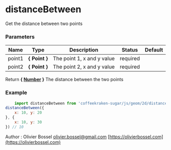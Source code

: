 # distanceBetween

Get the distance between two points


### Parameters
Name  |  Type  |  Description  |  Status  |  Default
------------  |  ------------  |  ------------  |  ------------  |  ------------
point1  |  **{ Point }**  |  The point 1, x and y value  |  required  |
point2  |  **{ Point }**  |  The point 2, x and y value  |  required  |

Return **{ [Number](https://developer.mozilla.org/fr/docs/Web/JavaScript/Reference/Objets_globaux/Number) }** The distance between the two points

### Example
```js
	import distanceBetween from 'coffeekraken-sugar/js/geom/2d/distanceBetween'
distanceBetween({
	x: 10, y: 20
}, {
	x: 10, y: 30
}) // 10
```
Author : Olivier Bossel [olivier.bossel@gmail.com](mailto:olivier.bossel@gmail.com) [https://olivierbossel.com](https://olivierbossel.com)